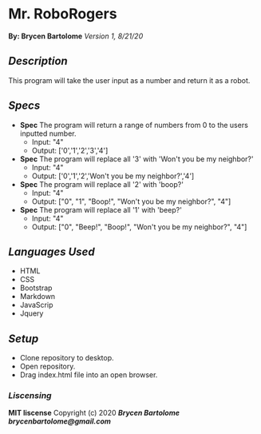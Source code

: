 # Mr. RoboRogers
**By: Brycen Bartolome**
_Version 1, 8/21/20_

## _Description_
This program will take the user input as a number and return it as a robot.

## _Specs_
* **Spec** The program will return a range of numbers from 0 to the users inputted number.
  * Input: "4"
  * Output: ['0','1','2','3','4']
* **Spec** The program will replace all '3' with 'Won't you be my neighbor?'
  * Input: "4"
  * Output: ['0','1','2','Won't you be my neighbor?','4']
* **Spec** The program will replace all '2' with 'boop?'
  * Input: "4"
  * Output: ["0", "1", "Boop!", "Won't you be my neighbor?", "4"]
* **Spec** The program will replace all '1' with 'beep?'
  * Input: "4"
  * Output: ["0", "Beep!", "Boop!", "Won't you be my neighbor?", "4"]

## _Languages Used_
* HTML
* CSS
* Bootstrap
* Markdown
* JavaScrip
* Jquery

## _Setup_
* Clone repository to desktop.
* Open repository.
* Drag index.html file into an open browser.

### _Liscensing_
 **MIT liscense**
Copyright (c) 2020 **_Brycen Bartolome brycenbartolome@gmail.com_**
